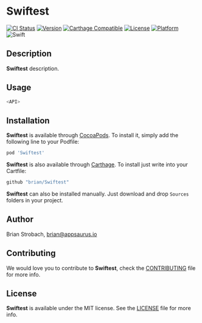 # Swiftest

[![CI Status](https://img.shields.io/circleci/project/github/brian/Swiftest.svg)](https://circleci.com/gh/brian/Swiftest)
[![Version](https://img.shields.io/cocoapods/v/Swiftest.svg?style=flat)](http://cocoadocs.org/docsets/Swiftest)
[![Carthage Compatible](https://img.shields.io/badge/Carthage-compatible-4BC51D.svg?style=flat)](https://github.com/Carthage/Carthage)
[![License](https://img.shields.io/cocoapods/l/Swiftest.svg?style=flat)](http://cocoadocs.org/docsets/Swiftest)
[![Platform](https://img.shields.io/cocoapods/p/Swiftest.svg?style=flat)](http://cocoadocs.org/docsets/Swiftest)
![Swift](https://img.shields.io/badge/%20in-swift%204.0-orange.svg)

## Description

**Swiftest** description.

## Usage

```swift
<API>
```

## Installation

**Swiftest** is available through [CocoaPods](http://cocoapods.org). To install
it, simply add the following line to your Podfile:

```ruby
pod 'Swiftest'
```

**Swiftest** is also available through [Carthage](https://github.com/Carthage/Carthage).
To install just write into your Cartfile:

```ruby
github "brian/Swiftest"
```

**Swiftest** can also be installed manually. Just download and drop `Sources` folders in your project.

## Author

Brian Strobach, brian@appsaurus.io

## Contributing

We would love you to contribute to **Swiftest**, check the [CONTRIBUTING](github.com/brian/Swiftest/blob/master/CONTRIBUTING.md) file for more info.

## License

**Swiftest** is available under the MIT license. See the [LICENSE](github.com/brian/Swiftest/blob/master/LICENSE.md) file for more info.

